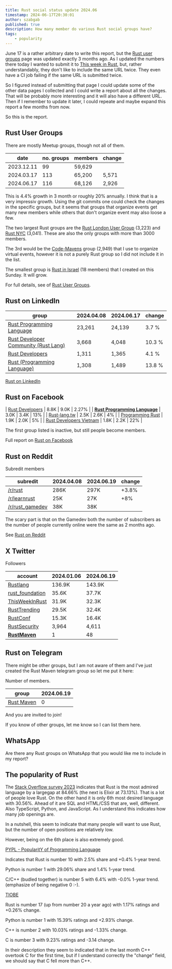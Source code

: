 ```yaml
---
title: Rust social status update 2024.06
timestamp: 2024-06-17T20:30:01
author: szabgab
published: true
description: How many member do various Rust social groups have?
tags:
    - popularity
---
```


June 17 is a rather arbitrary date to write this report, but the [Rust user groups](/user-groups) page was updated exactly 3 months ago. As I updated the numbers
there today I wanted to submit it to [This week in Rust](https://this-week-in-rust.org/), but, rather understandably, they don't like to include the same URL twice.
They even have a CI job failing if the same URL is submitted twice.

So I figured instead of submitting that page I could update some of the other data pages I collected and I could write a report about all the changes. That will be probably more
interesting and it will also have a different URL. Then if I remember to update it later, I could repeate and maybe expand this report a few months from now.

So this is the report.

## Rust User Groups

There are mostly Meetup groups, though not all of them.

| date       | no. groups | members | change |
| ---------- | ---------- | ------- | ------ |
| 2023.12.11 |  99        | 59,629  |        |
| 2024.03.17 | 113        | 65,200  |  5,571 |
| 2024.06.17 | 116        | 68,126  |  2,926 |

This is 4.4% growth in 3 month or roughly 20% annually. I think that is a very impressiv growth. Using the git commits one could check the changes in the specific groups,
but it seems that groups that organize events get many new members while others that don't organize event may also loose a few.

The two largest Rust groups are the [Rust London User Group](https://www.meetup.com/rust-london-user-group/) (3,223) and [Rust NYC](https://www.meetup.com/rust-nyc/) (3,041).
These are also the only groups with more than 3000 members.

The 3rd would be the [Code-Mavens](https://www.meetup.com/code-mavens/) group (2,949) that I use to organize virtual events, however it is not a purely Rust group so
I did not include it in the list.

The smallest group is [Rust in Israel](https://www.meetup.com/rust-in-israel/) (18 members) that I created on this Sunday. It will grow.

For full details, see of [Rust User Groups](/user-groups).

## Rust on LinkedIn

| group                                                                                                        |  2024.04.08 | 2024.06.17 |change |
| ------------------------------------------------------------------------------------------------------------ | ----------- | ---------- |------ |
| [Rust Programming Language](https://www.linkedin.com/groups/4973032/)                                        | 23,261      | 24,139     | 3.7 % |
| [Rust Developer Community (Rust Lang)](https://www.linkedin.com/groups/12537155/)                            |  3,668      |  4,048     |10.3 % |
| [Rust Developers](https://www.linkedin.com/groups/6931877/)                                                  |  1,311      |  1,365     | 4.1 % |
| [Rust (Programming Language)](https://www.linkedin.com/groups/12566531/)                                     |  1,308      |  1,489     |13.8 % |

[Rust on LinkedIn](/rust-on-linkedin)

## Rust on Facebook

| [Rust Developers](https://www.facebook.com/groups/1412062792318164/)                 | 8.8K       | 9.0K       | 2.27%  |
| [**Rust Programming Language**](https://www.facebook.com/groups/872919370237098/)    | 3.0K       | 3.4K       | 13%    |
| [Rust-lang.tw](https://www.facebook.com/groups/rust.tw/)                             | 2.5K       | 2.6K       | 4%     |
| [Programming Rust](https://www.facebook.com/groups/programming.rust/)                | 1.9K       | 2.0K       | 5%     |
| [Rust Developers Vietnam](https://www.facebook.com/groups/rustdevelopersvietnam/)    | 1.8K       | 2.2K       | 22%    |

The first group listed is inactive, but still people become members.

Full report on [Rust on Facebook](/rust-on-facebook)

## Rust on Reddit

Subredit members

| subredit                                                  | 2024.04.08 | 2024.06.19 | change |
| --------------------------------------------------------- | ---------- | ---------- | ------ |
| [/r/rust](https://www.reddit.com/r/rust/)                 | 286K       | 297K       | +3.8%  |
| [/r/learnrust](https://www.reddit.com/r/learnrust/)       |  25K       |  27K       |   +8%  |
| [/r/rust_gamedev](https://www.reddit.com/r/rust_gamedev/) |  38K       |  38K       |        |

The scary part is that on the Gamedev both the number of subscribers as the number of people currently online were the same as 2 months ago.

See [Rust on Reddit](/rust-on-reddit)

## X Twitter

Followers

| account                                                | 2024.01.06 | 2024.06.19 |
| ------------------------------------------------------ | ---------- | ---------- |
| [Rustlang](https://twitter.com/rustlang)               | 136.9K     | 143.9K     |
| [rust_foundation](https://twitter.com/rust_foundation) | 35.6K      | 37.7K      |
| [ThisWeekInRust](https://twitter.com/ThisWeekInRust)   | 31.9K      | 32.3K      |
| [RustTrending](https://twitter.com/RustTrending)       | 29.5K      | 32.4K      |
| [RustConf](https://twitter.com/rustconf)               | 15.3K      | 16.4K      |
| [RustSecurity](https://twitter.com/RustSecurity)       | 3,964      | 4,611      |
| [**RustMaven**](https://twitter.com/RustMaven)         | 1          | 48         |


## Rust on Telegram

There might be other groups, but I am not aware of them and I've just created the Rust Maven telegram group so let me put it here:

Number of members.

|  group                                        | 2024.06.19 |
| --------------------------------------------- | ---------- |
| [Rust Maven](https://t.me/+5P2gCQIWFaBkYmI0)  |  0         |

And you are invited to join!

If you know of other groups, let me know so I can list them here.

## WhatsApp

Are there any Rust groups on WhatsApp that you would like me to include in my report?

## The popularity of Rust

The [Stack Overflow  survey 2023](https://survey.stackoverflow.co/2023/#section-admired-and-desired-programming-scripting-and-markup-languages) indicates that Rust
is the most admired language by a largegap at 84.66%  (the next is Elixir at 73.13%). That is a lot of people love Rust. On the other hand it is only 6th most desired language
with 30.56%. Ahead of it are SQL and HTML/CSS that are, well, different. Also TypeScript, Python, and JavaScript. As I understand this indicates how many job openings are.

In a nutshell, this seem to indicate that many people will want to use Rust, but the number of open positions are relatively low.

However, being on the 6th place is also extremely good.

[PYPL -  PopularitY of Programming Language](https://pypl.github.io/PYPL.html)

Indicates that Rust is number 10 with 2.5% share and +0.4% 1-year trend.

Python is number 1 with 29.06% share and 1.4% 1-year trend.

C/C++ (budled together) is number 5 with 6.4%  with -0.0% 1-year trend. (emphasize of being negative 0 :-).


[TIOBE](https://www.tiobe.com/tiobe-index/)

Rust is number 17 (up from number 20 a year ago) with 1.17% ratings and +0.26% change.

Python is number 1 with 15.39% ratings and +2.93% change.

C++ is number 2 with 10.03% ratings and -1.33% change.

C is number 3 with 9.23% ratings and -3.14 change.

In their description they seem to indicated that in the last month C++ overtook C for the first time, but if I understand correctly the "change" field, we should say that C fell more than C++.


